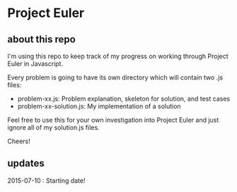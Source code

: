 # Project Euler

## about this repo

I'm using this repo to keep track of my progress on working through Project Euler in Javascript. 

Every problem is going to have its own directory which will contain two .js files: 

* problem-xx.js: Problem explanation, skeleton for solution, and test cases
* problem-xx-solution.js: My implementation of a solution

Feel free to use this for your own investigation into Project Euler and just ignore all of my solution.js files.

Cheers!

## updates
2015-07-10 : Starting date!